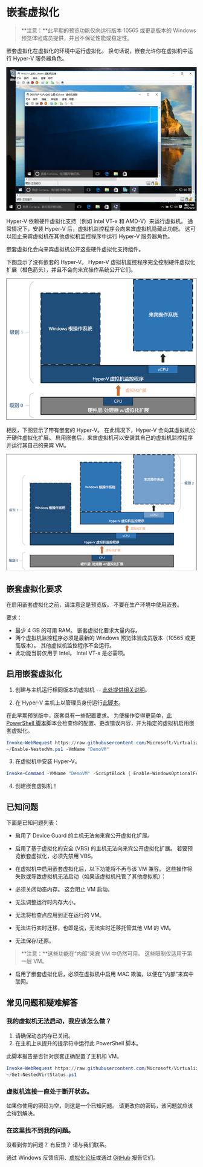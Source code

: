 # 嵌套虚拟化

>**注意：**此早期的预览功能仅向运行版本 10565 或更高版本的 Windows 预览体验成员提供，并且不保证性能或稳定性。

嵌套虚拟化在虚拟化的环境中运行虚拟化。 换句话说，嵌套允许你在虚拟机中运行 Hyper-V 服务器角色。

![](./media/HyperVNesting.png)

Hyper-V 依赖硬件虚拟化支持（例如 Intel VT-x 和 AMD-V）来运行虚拟机。 通常情况下，安装 Hyper-V 后，虚拟机监控程序会向来宾虚拟机隐藏此功能。 这可以阻止来宾虚拟机在其他虚拟机监控程序中运行 Hyper-V 服务器角色。

嵌套虚拟化会向来宾虚拟机公开这些硬件虚拟化支持组件。

下图显示了没有嵌套的 Hyper-V。 Hyper-V 虚拟机监控程序完全控制硬件虚拟化扩展（橙色箭头），并且不会向来宾操作系统公开它们。

![](./media/HVNoNesting.png)

相反，下图显示了带有嵌套的 Hyper-V。 在此情况下，Hyper-V 会向其虚拟机公开硬件虚拟化扩展。 启用嵌套后，来宾虚拟机可以安装其自己的虚拟机监控程序并运行其自己的来宾 VM。

![](./media/HVNesting.png)

## 嵌套虚拟化要求

在启用嵌套虚拟化之前，请注意这是预览版。 不要在生产环境中使用嵌套。

要求：
* 最少 4 GB 的可用 RAM。 嵌套虚拟化要求大量内存。
* 两个虚拟机监控程序必须是最新的 Windows 预览体验成员版本（10565 或更高版本）。 其他虚拟机监控程序不会运行。
* 此功能当前仅用于 Intel。 Intel VT-x 是必需项。

## 启用嵌套虚拟化

1. 创建与主机运行相同版本的虚拟机 -- [此处提供相关说明](../quick_start/walkthrough_create_vm.md)。

2. 在 Hyper-V 主机上以管理员身份运行[此脚本](https://github.com/Microsoft/Virtualization-Documentation/blob/master/hyperv-tools/Nested/Enable-NestedVm.ps1)。

在此早期预览版中，嵌套具有一些配置要求。 为使操作变得更简单，[此 PowerShell 脚本](https://github.com/Microsoft/Virtualization-Documentation/blob/master/hyperv-tools/Nested/Enable-NestedVm.ps1)脚本会检查你的配置、更改错误内容，并为指定的虚拟机启用嵌套虚拟化。

  ``` PowerShell
  Invoke-WebRequest https://raw.githubusercontent.com/Microsoft/Virtualization-Documentation/master/hyperv-tools/Nested/Enable-NestedVm.ps1 -OutFile ~/Enable-NestedVm.ps1 
  ~/Enable-NestedVm.ps1 -VmName "DemoVM"
  ```

3. 在虚拟机中安装 Hyper-V。

  ``` PowerShell
  Invoke-Command -VMName "DemoVM" -ScriptBlock { Enable-WindowsOptionalFeature -FeatureName Microsoft-Hyper-V -Online; Restart-Computer }
  ```

4. 创建嵌套虚拟机！

## 已知问题

下面是已知问题列表：
* 启用了 Device Guard 的主机无法向来宾公开虚拟化扩展。

* 启用了基于虚拟化的安全 (VBS) 的主机无法向来宾公开虚拟化扩展。 若要预览嵌套虚拟化，必须先禁用 VBS。

* 在虚拟机中启用嵌套虚拟化后，以下功能将不再与该 VM 兼容。
这些操作将失败或导致虚拟机无法启动（如果该虚拟机托管了其他虚拟机）：
* 必须关闭动态内存。 这会阻止 VM 启动。
* 无法调整运行时内存大小。
* 无法将检查点应用到正在运行的 VM。
* 无法进行实时迁移，也即是说，无法实时迁移托管其他 VM 的 VM。
* 无法保存/还原。

>**注意：**这些功能在“内部”来宾 VM 中仍然可用。 这些限制仅适用于第一层 VM。

* 启用了嵌套虚拟化后，必须在虚拟机中启用 MAC 欺骗，以便在“内部”来宾中联网。

## 常见问题和疑难解答

### 我的虚拟机无法启动，我应该怎么做？

1. 请确保动态内存已关闭。
2. 在主机上从提升的提示符中运行此 PowerShell 脚本。

此脚本报告是否针对嵌套正确配置了主机和 VM。

  ``` PowerShell
  Invoke-WebRequest https://raw.githubusercontent.com/Microsoft/Virtualization-Documentation/master/hyperv-tools/Nested/Get-NestedVirtStatus.ps1 -OutFile ~/Get-NestedVirtStatus.ps1 
  ~/Get-NestedVirtStatus.ps1
  ```

### 虚拟机连接一直处于断开状态。

如果你使用的密码为空，则这是一个已知问题。 请更改你的密码，该问题就应该会得到解决。

### 在这里找不到我的问题。

没看到你的问题？ 有反馈？ 请与我们联系。

通过 Windows 反馈应用、[虚拟化论坛](https://social.technet.microsoft.com/Forums/windowsserver/En-us/home?forum=winserverhyperv)或通过 [GitHub](https://github.com/Microsoft/Virtualization-Documentation) 报告它们。



<!--HONumber=Dec15_HO1-->
